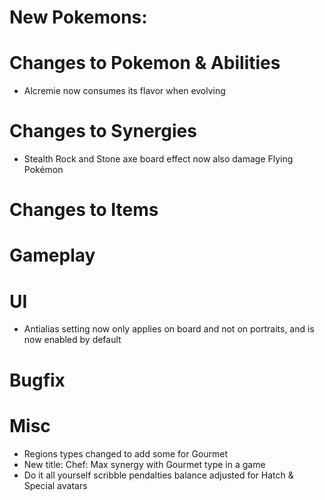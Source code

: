 # New Pokemons:

# Changes to Pokemon & Abilities

- Alcremie now consumes its flavor when evolving

# Changes to Synergies

- Stealth Rock and Stone axe board effect now also damage Flying Pokémon

# Changes to Items

# Gameplay

# UI

- Antialias setting now only applies on board and not on portraits, and is now enabled by default

# Bugfix

# Misc

- Regions types changed to add some for Gourmet
- New title: Chef: Max synergy with Gourmet type in a game
- Do it all yourself scribble pendalties balance adjusted for Hatch & Special avatars